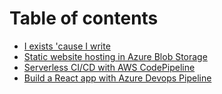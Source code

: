 # Table of contents

* [I exists 'cause I write](README.md)
* [Static website hosting in Azure Blob Storage](static-website-hosting-in-azure-blob-storage.md)
* [Serverless CI/CD with AWS CodePipeline](serverless-ci-cd-with-aws-codepipeline.md)
* [Build a React app with Azure Devops Pipeline](build-a-react-app-with-azure-devops-pipeline.md)


